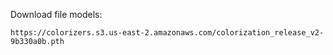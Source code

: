 Download file models:
```
https://colorizers.s3.us-east-2.amazonaws.com/colorization_release_v2-9b330a0b.pth
```